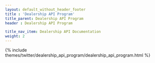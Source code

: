 ```yaml
---
layout: default_without_header_footer
title : 'Dealership API Program'
title_parent: Dealership API Program
header : Dealership API Program

title_nav_item: Dealership API Documentation
weight: 2
---
```


{% include themes/twitter/dealership_api_program/dealership_api_program.html %}